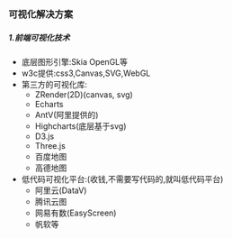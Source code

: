 ### 	可视化解决方案

##### 1.前端可视化技术

* 底层图形引擎:Skia OpenGL等
* w3c提供:css3,Canvas,SVG,WebGL
* 第三方的可视化库:
  * ZRender(2D)(canvas, svg)
  * Echarts
  * AntV(阿里提供的)
  * Highcharts(底层基于svg)
  * D3.js
  * Three.js
  * 百度地图
  * 高德地图
* 低代码可视化平台:(收钱,不需要写代码的,就叫低代码平台)
  * 阿里云(DataV)
  * 腾讯云图
  * 网易有数(EasyScreen)
  * 帆软等